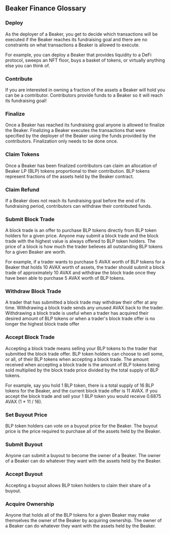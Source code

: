 ## Beaker Finance Glossary

### Deploy
As the deployer of a Beaker, you get to decide which transactions will be executed if the Beaker reaches its fundraising goal and there are no constraints on what transactions a Beaker is allowed to execute.

For example, you can deploy a Beaker that provides liquidity to a DeFi protocol, sweeps an NFT floor, buys a basket of tokens, or virtually anything else you can think of.

### Contribute
If you are interested in owning a fraction of the assets a Beaker will hold you can be a contributor. Contributors provide funds to a Beaker so it will reach its fundraising goal! 

### Finalize
Once a Beaker has reached its fundraising goal anyone is allowed to finalize the Beaker. Finalizing a Beaker executes the transactions that were specified by the deployer of the Beaker using the funds provided by the contributors. Finalization only needs to be done once.

### Claim Tokens
Once a Beaker has been finalized contributors can claim an allocation of Beaker LP (BLP) tokens proportional to their contribution. BLP tokens represent fractions of the assets held by the Beaker contract.

### Claim Refund
If a Beaker does not reach its fundraising goal before the end of its fundraising period, contributors can withdraw their contributed funds.

### Submit Block Trade
A block trade is an offer to purchase BLP tokens directly from BLP token holders for a given price. Anyone may submit a block trade and the block trade with the highest value is always offered to BLP token holders. The price of a block is how much the trader believes all outstanding BLP tokens for a given Beaker are worth.

For example, if a trader wants to purchase 5 AVAX worth of BLP tokens for a Beaker that holds 10 AVAX worth of assets, the trader should submit a block trade of approximately 10 AVAX and withdraw the block trade once they have been able to purchase 5 AVAX worth of BLP tokens.

### Withdraw Block Trade
A trader that has submitted a block trade may withdraw their offer at any time. Withdrawing a block trade sends any unused AVAX back to the trader. Withdrawing a block trade is useful when a trader has acquired their desired amount of BLP tokens or when a trader's block trade offer is no longer the highest block trade offer

### Accept Block Trade
Accepting a block trade means selling your BLP tokens to the trader that submitted the block trade offer. BLP token holders can choose to sell some, or all, of their BLP tokens when accepting a block trade. The amount received when accepting a block trade is the amount of BLP tokens being sold multiplied by the block trade price divided by the total supply of BLP tokens.

For example, say you hold 1 BLP token, there is a total supply of 16 BLP tokens for the Beaker, and the current block trade offer is 11 AVAX. If you accept the block trade and sell your 1 BLP token you would receive 0.6875 AVAX (1 * 11 / 16).

### Set Buyout Price
BLP token holders can vote on a buyout price for the Beaker. The buyout price is the price required to purchase all of the assets held by the Beaker.

### Submit Buyout
Anyone can submit a buyout to become the owner of a Beaker. The owner of a Beaker can do whatever they want with the assets held by the Beaker.

### Accept Buyout
Accepting a buyout allows BLP token holders to claim their share of a buyout.

### Acquire Ownership
Anyone that holds all of the BLP tokens for a given Beaker may make themselves the owner of the Beaker by acquiring ownership. The owner of a Beaker can do whatever they want with the assets held by the Beaker.
